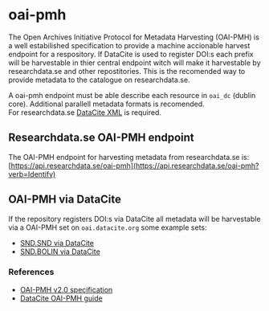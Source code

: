 # oai-pmh

The Open Archives Initiative Protocol for Metadata Harvesting (OAI-PMH) is a well estabilished specification to provide a machine accionable harvest endpoint for a respository. If DataCite is used to register DOI:s each prefix will be harvestable in thier central endpoint witch will make it harvestable by researchdata.se and other repostitories.
This is the recomended way to provide metadata to the catalogue on researchdata.se.

A oai-pmh endpoint must be able describe each resource in `oai_dc` (dublin core). Additional parallell metadata formats is recomended.  
For researchdata.se [DataCite XML](../metadata/datacite-xml.md) is required.

## Researchdata.se OAI-PMH endpoint
The OAI-PMH endpoint for harvesting metadata from researchdata.se is:  
[https://api.researchdata.se/oai-pmh](https://api.researchdata.se/oai-pmh?verb=Identify)

## OAI-PMH via DataCite
If the repository registers DOI:s via DataCite all metadata will be harvestable via a OAI-PMH set on `oai.datacite.org` some example sets:  

* [SND.SND via DataCite](https://oai.datacite.org/oai/?verb=ListRecords&metadataPrefix=datacite&set=SND.SND)
* [SND.BOLIN via DataCite](https://oai.datacite.org/oai/?verb=ListRecords&metadataPrefix=datacite&set=SND.BOLIN)



### References

* [OAI-PMH v2.0 specification](http://www.openarchives.org/OAI/openarchivesprotocol.html)
* [DataCite OAI-PMH guide](https://support.datacite.org/docs/datacite-oai-pmh)
